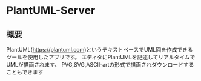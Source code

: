 # PlantUML-Server

## 概要
PlantUML(https://plantuml.com)というテキストベースでUML図を作成できるツールを使用したアプリです。
エディタにPlantUMLを記述してリアルタイムでUMLが描画されます、
PVG,SVG,ASCII-artの形式で描画されダウンロードすることもできます
